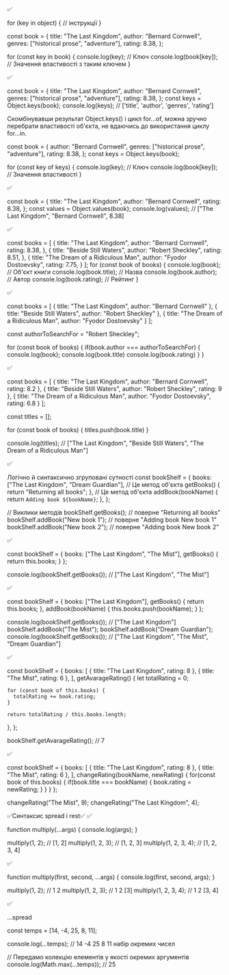 ✅

<!-- Цикл for...in -->

for (key in object) {
// інструкції
}

const book = {
title: "The Last Kingdom",
author: "Bernard Cornwell",
genres: ["historical prose", "adventure"],
rating: 8.38,
};

for (const key in book) {
console.log(key); // Ключ
console.log(book[key]); // Значення властивості з таким ключем
}

✅

<!-- Метод Object.keys() -->

const book = {
title: "The Last Kingdom",
author: "Bernard Cornwell",
genres: ["historical prose", "adventure"],
rating: 8.38,
};
const keys = Object.keys(book);
console.log(keys); // ['title', 'author', 'genres', 'rating']

Скомбінувавши результат Object.keys() і цикл for...of, можна зручно перебрати властивості об'єкта, не вдаючись до використання циклу for...in.

const book = {
author: "Bernard Cornwell",
genres: ["historical prose", "adventure"],
rating: 8.38,
};
const keys = Object.keys(book);

for (const key of keys) {
console.log(key); // Ключ
console.log(book[key]); // Значення властивості
}

✅

<!-- Метод Object.values() -->

const book = {
title: "The Last Kingdom",
author: "Bernard Cornwell",
rating: 8.38,
};
const values = Object.values(book);
console.log(values); // ["The Last Kingdom", "Bernard Cornwell", 8.38]

✅

<!-- Масив об’єктів -->

const books = [
{
title: "The Last Kingdom",
author: "Bernard Cornwell",
rating: 8.38,
},
{
title: "Beside Still Waters",
author: "Robert Sheckley",
rating: 8.51,
},
{
title: "The Dream of a Ridiculous Man",
author: "Fyodor Dostoevsky",
rating: 7.75,
}
];
for (const book of books) {
console.log(book); // Об'єкт книги
console.log(book.title); // Назва
console.log(book.author); // Автор
console.log(book.rating); // Рейтинг
}

✅

<!-- Пошук об'єкта за значенням властивості -->

const books = [
{ title: "The Last Kingdom", author: "Bernard Cornwell" },
{ title: "Beside Still Waters", author: "Robert Sheckley" },
{ title: "The Dream of a Ridiculous Man", author: "Fyodor Dostoevsky" }
];

const authorToSearchFor = "Robert Sheckley";

for (const book of books) {
if(book.author === authorToSearchFor) {
console.log(book);
console.log(book.title)
console.log(book.rating)
}
}

✅

<!-- Колекція значень властивості -->

const books = [
{ title: "The Last Kingdom", author: "Bernard Cornwell", rating: 8.2 },
{ title: "Beside Still Waters", author: "Robert Sheckley", rating: 9 },
{ title: "The Dream of a Ridiculous Man", author: "Fyodor Dostoevsky", rating: 6.8 }
];

const titles = [];

for (const book of books) {
titles.push(book.title)
}

console.log(titles); // ["The Last Kingdom", "Beside Still Waters", "The Dream of a Ridiculous Man"]

✅

<!-- Методи об'єкта -->

Логічно й синтаксично згруповані сутності
const bookShelf = {
books: ["The Last Kingdom", "Dream Guardian"],
// Це метод об'єкта
getBooks() {
return "Returning all books";
},
// Це метод об'єкта
addBook(bookName) {
return `Adding book ${bookName}`;
},
};

// Виклики методів
bookShelf.getBooks(); // поверне "Returning all books"
bookShelf.addBook("New book 1"); // поверне "Adding book New book 1"
bookShelf.addBook("New book 2"); // поверне "Adding book New book 2"

✅

<!-- Доступ до властивостей об'єкта -->

const bookShelf = {
books: ["The Last Kingdom", "The Mist"],
getBooks() {
return this.books;
}
};

console.log(bookShelf.getBooks()); // ["The Last Kingdom", "The Mist"]

✅

<!-- Зміна за посиланням -->

const bookShelf = {
books: ["The Last Kingdom"],
getBooks() {
return this.books;
},
addBook(bookName) {
this.books.push(bookName);
}
};

console.log(bookShelf.getBooks()); // ["The Last Kingdom"]
bookShelf.addBook("The Mist");
bookShelf.addBook("Dream Guardian");
console.log(bookShelf.getBooks()); // ["The Last Kingdom", "The Mist", "Dream Guardian"]

✅

<!-- Масив об’єктів -->

const bookShelf = {
books: [
{ title: "The Last Kingdom", rating: 8 },
{ title: "The Mist", rating: 6 },
],
getAvarageRating() {
let totalRating = 0;

    for (const book of this.books) {
      totalRating += book.rating;
    }

    return totalRating / this.books.length;

},
};

bookShelf.getAvarageRating(); // 7

✅

<!-- Зміна об'єкта в масиві -->

const bookShelf = {
books: [
{ title: "The Last Kingdom", rating: 8 },
{ title: "The Mist", rating: 6 },
],
changeRating(bookName, newRating) {
for(const book of this.books) {
if(book.title === bookName) {
book.rating = newRating;
}
}
}
};

changeRating("The Mist", 9);
changeRating("The Last Kingdom", 4);

✅Синтаксис spread і rest✅
✅

<!-- Залишкові параметри -->

function multiply(...args) {
console.log(args);
}

multiply(1, 2); // [1, 2]
multiply(1, 2, 3); // [1, 2, 3]
multiply(1, 2, 3, 4); // [1, 2, 3, 4]

✅

<!-- Збір частини аргументів -->

function multiply(first, second, ...args) {
console.log(first, second, args);
}

multiply(1, 2); // 1 2
multiply(1, 2, 3); // 1 2 [3]
multiply(1, 2, 3, 4); // 1 2 [3, 4]

✅

<!-- Входження параметрів -->

...spread

const temps = [14, -4, 25, 8, 11];

console.log(...temps); // 14 -4 25 8 11 набір окремих чисел

// Передамо колекцію елементів у якості окремих аргументів
console.log(Math.max(...temps)); // 25
